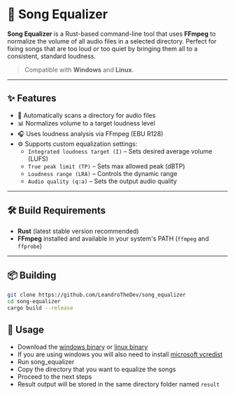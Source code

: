 # 🎵 Song Equalizer

**Song Equalizer** is a Rust-based command-line tool that uses **FFmpeg** to normalize the volume of all audio files in a selected directory. Perfect for fixing songs that are too loud or too quiet by bringing them all to a consistent, standard loudness.

> Compatible with **Windows** and **Linux**.

---

## ✨ Features

- 📂 Automatically scans a directory for audio files
- 📊 Normalizes volume to a target loudness level
- 🎧 Uses loudness analysis via FFmpeg (EBU R128)
- ⚙️ Supports custom equalization settings:
  - `Integrated loudness target (I)` – Sets desired average volume (LUFS)
  - `True peak limit (TP)` – Sets max allowed peak (dBTP)
  - `Loudness range (LRA)` – Controls the dynamic range
  - `Audio quality (q:a)` – Sets the output audio quality

---

## 🛠️ Build Requirements

- **Rust** (latest stable version recommended)
- **FFmpeg** installed and available in your system's PATH (`ffmpeg` and `ffprobe`)

---

## 📦 Building
```bash
git clone https://github.com/LeandroTheDev/song_equalizer
cd song-equalizer
cargo build --release
```

## 🚀 Usage
- Download the [windows binary](https://github.com/LeandroTheDev/song_equalizer/releases/download/1.0/song.equalizer.windows.zip) or [linux binary](https://github.com/LeandroTheDev/song_equalizer/releases/download/1.0/song.equalizer.linux.zip)
- If you are using windows you will also need to install [microsoft vcredist](https://aka.ms/vs/17/release/vc_redist.x64.exe)
- Run song_equalizer
- Copy the directory that you want to equalize the songs
- Proceed to the next steps
- Result output will be stored in the same directory folder named ``result``
